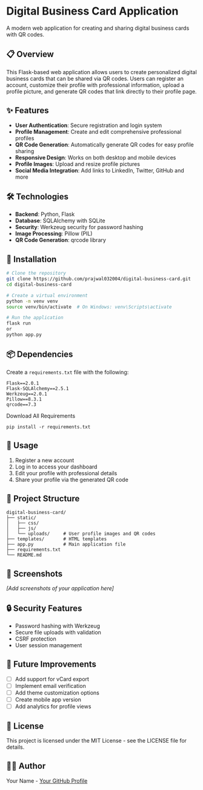 # Digital Business Card Application

A modern web application for creating and sharing digital business cards with QR codes.

## 📋 Overview

This Flask-based web application allows users to create personalized digital business cards that can be shared via QR codes. Users can register an account, customize their profile with professional information, upload a profile picture, and generate QR codes that link directly to their profile page.

## ✨ Features

- **User Authentication**: Secure registration and login system
- **Profile Management**: Create and edit comprehensive professional profiles
- **QR Code Generation**: Automatically generate QR codes for easy profile sharing
- **Responsive Design**: Works on both desktop and mobile devices
- **Profile Images**: Upload and resize profile pictures
- **Social Media Integration**: Add links to LinkedIn, Twitter, GitHub and more

## 🛠️ Technologies

- **Backend**: Python, Flask
- **Database**: SQLAlchemy with SQLite
- **Security**: Werkzeug security for password hashing
- **Image Processing**: Pillow (PIL)
- **QR Code Generation**: qrcode library

## 🚀 Installation

```bash
# Clone the repository
git clone https://github.com/prajwal032004/digital-business-card.git
cd digital-business-card

# Create a virtual environment
python -m venv venv
source venv/bin/activate  # On Windows: venv\Scripts\activate

# Run the application
flask run
or
python app.py
```

## 📦 Dependencies

Create a `requirements.txt` file with the following:

```
Flask==2.0.1
Flask-SQLAlchemy==2.5.1
Werkzeug==2.0.1
Pillow==8.3.1
qrcode==7.3
```
Download All Requirements
```
pip install -r requirements.txt
```
## 📝 Usage

1. Register a new account
2. Log in to access your dashboard
3. Edit your profile with professional details
4. Share your profile via the generated QR code

## 🧩 Project Structure

```
digital-business-card/
├── static/
│   ├── css/
│   ├── js/
│   └── uploads/     # User profile images and QR codes
├── templates/       # HTML templates
├── app.py           # Main application file
├── requirements.txt
└── README.md
```

## 📸 Screenshots

*[Add screenshots of your application here]*

## 🔒 Security Features

- Password hashing with Werkzeug
- Secure file uploads with validation
- CSRF protection
- User session management

## 🚧 Future Improvements

- [ ] Add support for vCard export
- [ ] Implement email verification
- [ ] Add theme customization options
- [ ] Create mobile app version
- [ ] Add analytics for profile views

## 📄 License

This project is licensed under the MIT License - see the LICENSE file for details.

## 👨‍💻 Author

Your Name - [Your GitHub Profile](https://github.com/prajwal032004)
